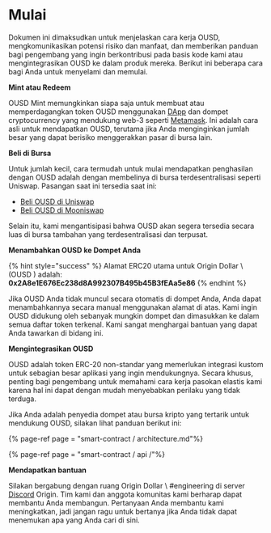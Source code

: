 # Mulai

Dokumen ini dimaksudkan untuk menjelaskan cara kerja OUSD, mengkomunikasikan potensi risiko dan manfaat, dan memberikan panduan bagi pengembang yang ingin berkontribusi pada basis kode kami atau mengintegrasikan OUSD ke dalam produk mereka. Berikut ini beberapa cara bagi Anda untuk menyelami dan memulai.

**Mint atau Redeem**

OUSD Mint memungkinkan siapa saja untuk membuat atau memperdagangkan token OUSD menggunakan [DApp](www.ousd.com) dan dompet cryptocurrency yang mendukung web-3 seperti [Metamask](https://www.metamask.io). Ini adalah cara asli untuk mendapatkan OUSD, terutama jika Anda menginginkan jumlah besar yang dapat berisiko menggerakkan pasar di bursa lain.

**Beli di Bursa**

Untuk jumlah kecil, cara termudah untuk mulai mendapatkan penghasilan dengan OUSD adalah dengan membelinya di bursa terdesentralisasi seperti Uniswap. Pasangan saat ini tersedia saat ini:

* [Beli OUSD di Uniswap](https://app.uniswap.org/#/swap?outputCurrency=0x2A8e1E676Ec238d8A992307B495b45B3fEAa5e86)
* [Beli OUSD di Mooniswap](https://mooniswap.exchange/#/swap?outputToken=0x2a8e1e676ec238d8a992307b495b45b3feaa5e86)

Selain itu, kami mengantisipasi bahwa OUSD akan segera tersedia secara luas di bursa tambahan yang terdesentralisasi dan terpusat.

**Menambahkan OUSD ke Dompet Anda**

{% hint style="success" %}
Alamat ERC20 utama untuk Origin Dollar \ (OUSD \) adalah:   
**0x2A8e1E676Ec238d8A992307B495b45B3fEAa5e86**
{% endhint %}

Jika OUSD Anda tidak muncul secara otomatis di dompet Anda, Anda dapat menambahkannya secara manual menggunakan alamat di atas. Kami ingin OUSD didukung oleh sebanyak mungkin dompet dan dimasukkan ke dalam semua daftar token terkenal. Kami sangat menghargai bantuan yang dapat Anda tawarkan di bidang ini.

**Mengintegrasikan OUSD**

OUSD adalah token ERC-20 non-standar yang memerlukan integrasi kustom untuk sebagian besar aplikasi yang ingin mendukungnya. Secara khusus, penting bagi pengembang untuk memahami cara kerja pasokan elastis kami karena hal ini dapat dengan mudah menyebabkan perilaku yang tidak terduga.

Jika Anda adalah penyedia dompet atau bursa kripto yang tertarik untuk mendukung OUSD, silakan lihat panduan berikut ini:

{% page-ref page = "smart-contract / architecture.md"%}

{% page-ref page = "smart-contract / api /"%}

**Mendapatkan bantuan**

Silakan bergabung dengan ruang Origin Dollar \ #engineering di server [Discord](www.originprotocol.com/discord) Origin.  Tim kami dan anggota komunitas kami berharap dapat membantu Anda membangun. Pertanyaan Anda membantu kami meningkatkan, jadi jangan ragu untuk bertanya jika Anda tidak dapat menemukan apa yang Anda cari di sini.

